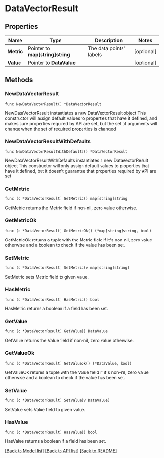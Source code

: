 # DataVectorResult

## Properties

Name | Type | Description | Notes
------------ | ------------- | ------------- | -------------
**Metric** | Pointer to **map[string]string** | The data points&#39; labels | [optional] 
**Value** | Pointer to [**DataValue**](DataValue.md) |  | [optional] 

## Methods

### NewDataVectorResult

`func NewDataVectorResult() *DataVectorResult`

NewDataVectorResult instantiates a new DataVectorResult object
This constructor will assign default values to properties that have it defined,
and makes sure properties required by API are set, but the set of arguments
will change when the set of required properties is changed

### NewDataVectorResultWithDefaults

`func NewDataVectorResultWithDefaults() *DataVectorResult`

NewDataVectorResultWithDefaults instantiates a new DataVectorResult object
This constructor will only assign default values to properties that have it defined,
but it doesn't guarantee that properties required by API are set

### GetMetric

`func (o *DataVectorResult) GetMetric() map[string]string`

GetMetric returns the Metric field if non-nil, zero value otherwise.

### GetMetricOk

`func (o *DataVectorResult) GetMetricOk() (*map[string]string, bool)`

GetMetricOk returns a tuple with the Metric field if it's non-nil, zero value otherwise
and a boolean to check if the value has been set.

### SetMetric

`func (o *DataVectorResult) SetMetric(v map[string]string)`

SetMetric sets Metric field to given value.

### HasMetric

`func (o *DataVectorResult) HasMetric() bool`

HasMetric returns a boolean if a field has been set.

### GetValue

`func (o *DataVectorResult) GetValue() DataValue`

GetValue returns the Value field if non-nil, zero value otherwise.

### GetValueOk

`func (o *DataVectorResult) GetValueOk() (*DataValue, bool)`

GetValueOk returns a tuple with the Value field if it's non-nil, zero value otherwise
and a boolean to check if the value has been set.

### SetValue

`func (o *DataVectorResult) SetValue(v DataValue)`

SetValue sets Value field to given value.

### HasValue

`func (o *DataVectorResult) HasValue() bool`

HasValue returns a boolean if a field has been set.


[[Back to Model list]](../README.md#documentation-for-models) [[Back to API list]](../README.md#documentation-for-api-endpoints) [[Back to README]](../README.md)


